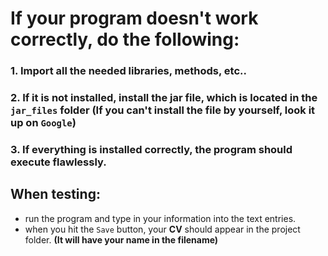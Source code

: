 # If your program doesn't work correctly, do the following:

### 1. Import all the needed libraries, methods, etc..
### 2. If it is not installed, install the jar file, which is located in the `jar_files` folder (If you can't install the file by yourself, look it up on `Google`)
### 3. If everything is installed correctly, the program should execute flawlessly.


## When testing:
- run the program and type in your information into the text entries.
- when you hit the `Save` button, your **CV** should appear in the project folder. **(It will have your name in the filename)**
